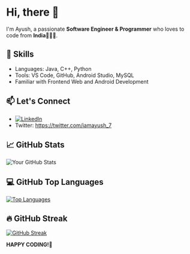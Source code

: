 <!--
**AyusH1912/AyusH1912** is a ✨ _special_ ✨ repository because its `README.md` (this file) appears on your GitHub profile.

Here are some ideas to get you started:

- 🔭 I’m currently working on ...
- 🌱 I’m currently learning ...
- 👯 I’m looking to collaborate on ...
- 🤔 I’m looking for help with ...
- 💬 Ask me about ...
- 📫 How to reach me: ...
- 😄 Pronouns: ...
- ⚡ Fun fact: ...
-->

# Hi, there 👋

I'm Ayush, a passionate **Software Engineer & Programmer** who loves to code from **India**👨🏻‍💻.

## 🚀 Skills
- Languages: Java, C++, Python
- Tools: VS Code, GitHub, Android Studio, MySQL
- Familiar with Frontend Web and Android Development

## 📫 Let's Connect
- [![LinkedIn](https://img.icons8.com/color/48/000000/linkedin.png)](https://www.linkedin.com/in/ayush19-/)
- Twitter: https://twitter.com/iamayush_7

<!--## 🚀 Projects
1. [Project 1](link-to-project1) - Short description.
2. [Project 2](link-to-project2) - Short description.-->

## 📈 GitHub Stats
![Your GitHub Stats](https://github-readme-stats.vercel.app/api?username=AyusH1912&show_icons=true&theme=radical)

## 💻 GitHub Top Languages
[![Top Languages](https://github-readme-stats.vercel.app/api/top-langs/?username=your-username&layout=compact&theme=dark)](https://github.com/anuraghazra/github-readme-stats)

## 🔥 GitHub Streak
[![GitHub Streak](https://github-readme-streak-stats.herokuapp.com/?user=AyusH1912&theme=dark)](https://git.io/streak-stats)

<!--⚡ Fun fact: [Fun Fact about Yourself]-->
**HAPPY CODING!🙂**

